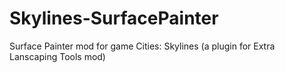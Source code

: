 # Skylines-SurfacePainter
Surface Painter mod for game Cities: Skylines (a plugin for Extra Lanscaping Tools mod)
